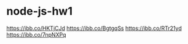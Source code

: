 # node-js-hw1

https://ibb.co/HKTjCJd
https://ibb.co/BgtgqSs
https://ibb.co/RTr21yd
https://ibb.co/7npNXPq
